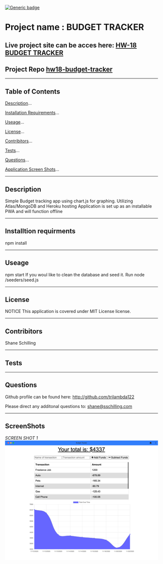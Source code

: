 

[![Generic badge](https://img.shields.io/static/v1?label=license&message=MIT%20License&color=green&style=for-the-badge)](https://shields.io/) 
# Project name : BUDGET TRACKER
## Live project site can be acces here: 	[HW-18 BUDGET TRACKER](https://hw18-budget-tracker.herokuapp.com/)

## Project Repo [hw18-budget-tracker](https://github.com/trilambda122/hw18-budget-tracker)

---
## Table of Contents

[Description](#description)...

[Installation Requirements](#installtion-requirments)...

[Useage](#useage)...

[License](#License)...

[Contribitors](#Contribitors)...

[Tests](#Tests)...

[Questions](#Questions)...

[Application Screen Shots](#ScreenShots)...

---
## Description
Simple Budget tracking app using chart.js for graphing. Utilizing Atlas/MongoDB and Heroku hosting 
Application is set up as an installable PWA and will function offline 


---

## Installtion requirments
npm install

---
## Useage
npm start
If you woul like to clean the database and seed it. Run node /seeders/seed.js

---
## License
NOTICE This application is covered under MIT License license.


---
## Contribitors 

Shane Schilling

---
## Tests


---
## Questions

Github profile can be found here:  http://github.com/trilambda122

Please direct any additonal questions to: shane@sschilling.com

---
## ScreenShots

*SCREEN SHOT 1*![screenshot](screenshots/screenshot-1.png)




